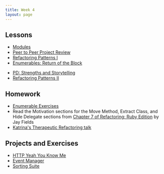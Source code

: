 ```yaml
---
title: Week 4
layout: page
---
```


## Lessons

* [Modules](../lessons/mixins)
* [Peer to Peer Project Review](../lessons/peer_to_peer_project_review)
* [Refactoring Patterns I](../lessons/refactoring_patterns_part_1)
* [Enumerables: Return of the Block](../lessons/advanced_enumerables)
<!-- look up stacks, methods, flow-control url -->
* [PD: Strengths and Storytelling](../../career_development_curriculum/module_one/strengths_and_storytelling)
* [Refactoring Patterns II](../lessons/refactoring_patterns_part_2)
<!-- add gear-up link -->

## Homework  
* [Enumerable Exercises](https://github.com/turingschool/enums-exercises)
* Read the Motivation sections for the Move Method, Extract Class, and Hide Delegate sections from [Chapter 7 of Refactoring: Ruby Edition](https://dl.dropboxusercontent.com/u/69001/Refactoring/Refactoring%20-%20Chapter%207.pdf) by Jay Fields 
* [Katrina's Therapeutic Refactoring talk](http://confreaks.tv/videos/cascadiaruby2012-therapeutic-refactoring)


## Projects and Exercises

* [HTTP Yeah You Know Me](../projects/http_yeah_you_know_me)
* [Event Manager](../projects/eventmanager)
* [Sorting Suite](../projects/sorting_suite)  

